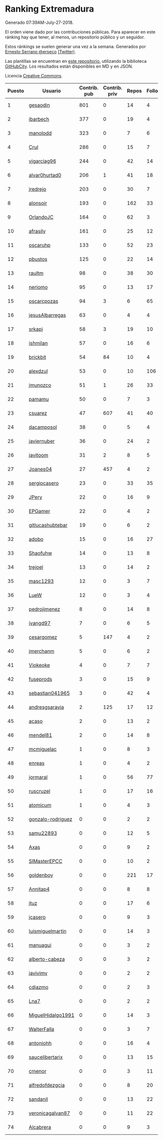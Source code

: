 # Ranking Extremadura

Generado 07:39AM-July-27-2018.

El orden viene dado por las contribuciones públicas. Para aparecer en este ránking hay que tener, al menos, un repositorio público y un seguidor.

Estos ránkings se suelen generar una vez a la semana. Generados por [Ernesto Serrano @erseco](https://github.com/erseco/) [(Twitter)](https://twitter.com/erseco).

Las plantillas se encuentran en [este repositorio](https://github.com/iblancasa/GH-Spanish-Ranking), utilizando la biblioteca [GitHubCity](https://github.com/iblancasa/GitHubCity). Los resultados están disponibles en MD y en JSON.

Licencia [Creative Commons](https://creativecommons.org/licenses/by/4.0/).

| Puesto   |  Usuario  | Contrib. pub | Contrib. priv |Repos| Followers | Desde |  Avatar  |
|----------|-----------|--------------|---------------|-----|-----------|-------|----------|
|1|[gesaodin](https://github.com/gesaodin)|801|0|14|4|2015-03-13|![gesaodin]()|
|2|[ibarbech](https://github.com/ibarbech)|377|0|19|4|2015-09-20|![ibarbech]()|
|3|[manolodd](https://github.com/manolodd)|323|0|7|6|2013-08-08|![manolodd]()|
|4|[Crul](https://github.com/Crul)|286|0|15|7|2013-09-29|![Crul]()|
|5|[vjgarciag96](https://github.com/vjgarciag96)|244|0|42|14|2016-07-01|![vjgarciag96]()|
|6|[alvar0hurtad0](https://github.com/alvar0hurtad0)|206|1|41|18|2011-10-15|![alvar0hurtad0]()|
|7|[jredrejo](https://github.com/jredrejo)|203|0|30|7|2011-08-27|![jredrejo]()|
|8|[alonsoir](https://github.com/alonsoir)|193|0|162|33|2012-09-23|![alonsoir]()|
|9|[OrlandoJC](https://github.com/OrlandoJC)|164|0|62|3|2016-04-15|![OrlandoJC]()|
|10|[afrasilv](https://github.com/afrasilv)|161|0|25|12|2014-10-15|![afrasilv]()|
|11|[oscaruhp](https://github.com/oscaruhp)|133|0|52|23|2011-06-18|![oscaruhp]()|
|12|[pbustos](https://github.com/pbustos)|125|0|22|14|2013-12-06|![pbustos]()|
|13|[raultm](https://github.com/raultm)|98|0|38|30|2011-03-09|![raultm]()|
|14|[neriomo](https://github.com/neriomo)|95|0|13|17|2015-01-17|![neriomo]()|
|15|[oscarcpozas](https://github.com/oscarcpozas)|94|3|6|65|2013-01-27|![oscarcpozas]()|
|16|[jesusAlbarregas](https://github.com/jesusAlbarregas)|63|0|4|4|2015-11-05|![jesusAlbarregas]()|
|17|[srkapi](https://github.com/srkapi)|58|3|19|10|2015-02-08|![srkapi]()|
|18|[ishmilan](https://github.com/ishmilan)|57|0|16|6|2014-10-07|![ishmilan]()|
|19|[brickbit](https://github.com/brickbit)|54|84|10|4|2016-06-02|![brickbit]()|
|20|[alexdzul](https://github.com/alexdzul)|53|0|10|106|2012-06-29|![alexdzul]()|
|21|[jmunozco](https://github.com/jmunozco)|51|1|26|33|2012-11-23|![jmunozco]()|
|22|[pamamu](https://github.com/pamamu)|50|0|7|3|2014-11-19|![pamamu]()|
|23|[csuarez](https://github.com/csuarez)|47|607|41|40|2011-03-21|![csuarez]()|
|24|[dacamposol](https://github.com/dacamposol)|38|0|5|4|2016-01-27|![dacamposol]()|
|25|[javiernuber](https://github.com/javiernuber)|36|0|24|2|2011-06-16|![javiernuber]()|
|26|[javitoom](https://github.com/javitoom)|31|2|8|5|2015-09-16|![javitoom]()|
|27|[Joanes04](https://github.com/Joanes04)|27|457|4|2|2014-11-25|![Joanes04]()|
|28|[sergiocasero](https://github.com/sergiocasero)|23|0|33|35|2015-02-03|![sergiocasero]()|
|29|[JPery](https://github.com/JPery)|22|0|16|9|2015-02-18|![JPery]()|
|30|[EPGamer](https://github.com/EPGamer)|22|0|4|2|2017-10-04|![EPGamer]()|
|31|[gitlucashubtebar](https://github.com/gitlucashubtebar)|19|0|6|2|2018-02-06|![gitlucashubtebar]()|
|32|[adobo](https://github.com/adobo)|15|0|16|27|2011-05-09|![adobo]()|
|33|[Shaofuhw](https://github.com/Shaofuhw)|14|0|13|8|2015-12-11|![Shaofuhw]()|
|34|[trejoel](https://github.com/trejoel)|13|0|14|2|2014-12-05|![trejoel]()|
|35|[masc1293](https://github.com/masc1293)|12|0|3|7|2013-10-08|![masc1293]()|
|36|[LueW](https://github.com/LueW)|12|0|3|4|2016-07-06|![LueW]()|
|37|[pedrojimenez](https://github.com/pedrojimenez)|8|0|14|8|2011-09-12|![pedrojimenez]()|
|38|[ivangd97](https://github.com/ivangd97)|7|0|6|5|2014-05-06|![ivangd97]()|
|39|[cesargomez](https://github.com/cesargomez)|5|147|4|2|2013-02-14|![cesargomez]()|
|40|[jmerchanm](https://github.com/jmerchanm)|5|0|6|2|2016-01-10|![jmerchanm]()|
|41|[Viokeoke](https://github.com/Viokeoke)|4|0|7|7|2015-10-23|![Viokeoke]()|
|42|[fuseprods](https://github.com/fuseprods)|3|0|15|9|2012-12-15|![fuseprods]()|
|43|[sebastian041965](https://github.com/sebastian041965)|3|0|42|4|2013-10-07|![sebastian041965]()|
|44|[andresgsaravia](https://github.com/andresgsaravia)|2|125|17|12|2011-06-13|![andresgsaravia]()|
|45|[acaso](https://github.com/acaso)|2|0|13|2|2011-08-12|![acaso]()|
|46|[mendel81](https://github.com/mendel81)|2|0|14|8|2012-07-18|![mendel81]()|
|47|[mcmiguelac](https://github.com/mcmiguelac)|1|0|8|3|2014-05-07|![mcmiguelac]()|
|48|[enreas](https://github.com/enreas)|1|0|4|2|2011-11-07|![enreas]()|
|49|[jormaral](https://github.com/jormaral)|1|0|56|77|2011-06-03|![jormaral]()|
|50|[ruscruzel](https://github.com/ruscruzel)|1|0|17|16|2013-07-09|![ruscruzel]()|
|51|[atomicum](https://github.com/atomicum)|1|0|4|3|2014-01-13|![atomicum]()|
|52|[gonzalo-rodriguez](https://github.com/gonzalo-rodriguez)|0|0|2|2|2013-04-02|![gonzalo-rodriguez]()|
|53|[samu22893](https://github.com/samu22893)|0|0|12|5|2013-10-30|![samu22893]()|
|54|[Axas](https://github.com/Axas)|0|0|9|2|2015-03-04|![Axas]()|
|55|[SIMasterEPCC](https://github.com/SIMasterEPCC)|0|0|10|2|2017-03-16|![SIMasterEPCC]()|
|56|[goldenboy](https://github.com/goldenboy)|0|0|221|17|2009-05-27|![goldenboy]()|
|57|[Annitap4](https://github.com/Annitap4)|0|0|8|8|2010-08-30|![Annitap4]()|
|58|[jtuz](https://github.com/jtuz)|0|0|17|6|2011-12-01|![jtuz]()|
|59|[jcasero](https://github.com/jcasero)|0|0|9|3|2012-05-06|![jcasero]()|
|60|[luismiguelmartin](https://github.com/luismiguelmartin)|0|0|14|3|2012-07-07|![luismiguelmartin]()|
|61|[manuagui](https://github.com/manuagui)|0|0|3|2|2013-05-09|![manuagui]()|
|62|[alberto-cabeza](https://github.com/alberto-cabeza)|0|0|3|2|2013-12-19|![alberto-cabeza]()|
|63|[javivimv](https://github.com/javivimv)|0|0|2|2|2014-02-17|![javivimv]()|
|64|[cdiazmo](https://github.com/cdiazmo)|0|0|2|3|2014-09-23|![cdiazmo]()|
|65|[Lna7](https://github.com/Lna7)|0|0|2|2|2015-11-09|![Lna7]()|
|66|[MiguelHidalgo1991](https://github.com/MiguelHidalgo1991)|0|0|14|3|2015-02-03|![MiguelHidalgo1991]()|
|67|[WalterFalla](https://github.com/WalterFalla)|0|0|3|7|2015-02-10|![WalterFalla]()|
|68|[antoniohh](https://github.com/antoniohh)|0|0|16|4|2016-02-03|![antoniohh]()|
|69|[saucelibertarix](https://github.com/saucelibertarix)|0|0|13|15|2016-10-07|![saucelibertarix]()|
|70|[cmenor](https://github.com/cmenor)|0|0|3|11|2016-10-07|![cmenor]()|
|71|[alfredofdezgcia](https://github.com/alfredofdezgcia)|0|0|8|20|2016-11-08|![alfredofdezgcia]()|
|72|[sandanil](https://github.com/sandanil)|0|0|13|22|2016-10-07|![sandanil]()|
|73|[veronicagalvan87](https://github.com/veronicagalvan87)|0|0|11|22|2016-10-07|![veronicagalvan87]()|
|74|[Alcabrera](https://github.com/Alcabrera)|0|0|9|3|2017-02-23|![Alcabrera]()|
